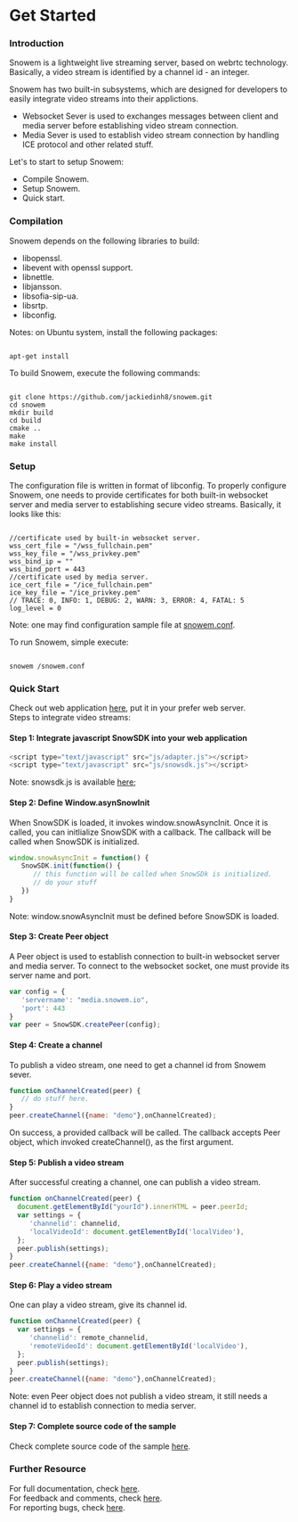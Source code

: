 Get Started
================

### Introduction
Snowem is a lightweight live streaming server, based on webrtc technology. Basically, a video stream is identified by a channel id - an integer.

Snowem has two built-in subsystems, which are designed for developers to easily integrate video streams into their applictions. 

 * Websocket Sever is used to exchanges messages between client and media server before establishing video stream connection.
 * Media Sever is used to establish video stream connection by handling ICE protocol and other related stuff. 

Let's to start to setup Snowem:

 * Compile Snowem.
 * Setup Snowem.
 * Quick start.

### Compilation

Snowem depends on the following libraries to build:  
 - libopenssl.  
 - libevent with openssl support.  
 - libnettle.  
 - libjansson.  
 - libsofia-sip-ua.  
 - libsrtp.  
 - libconfig.

Notes: on Ubuntu system, install the following packages:
<pre><code class="language-shell">
apt-get install 
</code></pre>

To build Snowem, execute the following commands: 
<pre><code class="language-shell">
git clone https://github.com/jackiedinh8/snowem.git
cd snowem
mkdir build
cd build
cmake ..
make
make install
</code></pre>

### Setup
The configuration file is written in format of libconfig. To properly configure Snowem, one needs to provide certificates for both built-in websocket server and media server to establishing secure video streams. Basically, it looks like this:
<pre><code class="language-shell">
//certificate used by built-in websocket server.
wss_cert_file = "<path-to>/wss_fullchain.pem"
wss_key_file = "<path-to>/wss_privkey.pem"
wss_bind_ip = "<ip_of_websocket_server>"
wss_bind_port = 443
//certificate used by media server.
ice_cert_file = "<path-to>/ice_fullchain.pem"
ice_key_file = "<path-to>/ice_privkey.pem"
// TRACE: 0, INFO: 1, DEBUG: 2, WARN: 3, ERROR: 4, FATAL: 5
log_level = 0
</code></pre>

Note: one may find configuration sample file at [snowem.conf](https://github.com/jackiedinh8/snowem/blob/master/sample/snowem.conf).

To run Snowem, simple execute:
<pre><code class="language-shell">
snowem <path-to>/snowem.conf
</code></pre>

### Quick Start

Check out web application [here](https://github.com/jackiedinh8/snowem/tree/master/html), put it in your prefer web server.  
Steps to integrate video streams:
#### Step 1: Integrate javascript SnowSDK into your web application
``` javascript
<script type="text/javascript" src="js/adapter.js"></script>
<script type="text/javascript" src="js/snowsdk.js"></script>
```
Note: snowsdk.js is available [here](https://github.com/jackiedinh8/snowem/blob/master/sdk/js);
#### Step 2: Define Window.asynSnowInit

When SnowSDK is loaded, it invokes window.snowAsyncInit. Once it is called, you can initlialize SnowSDK with a callback. The callback will be called when 
SnowSDK is initialized.

``` javascript
window.snowAsyncInit = function() {
   SnowSDK.init(function() {
      // this function will be called when SnowSDk is initialized.
      // do your stuff
   })
}
```
Note: window.snowAsyncInit must be defined before SnowSDK is loaded.

#### Step 3: Create Peer object
A Peer object is used to establish connection to built-in websocket server and media server. To connect to the websocket socket, one must provide its server name and port. 
``` javascript
var config = {
   'servername': "media.snowem.io",
   'port': 443
}
var peer = SnowSDK.createPeer(config);
```

#### Step 4: Create a channel
To publish a video stream, one need to get a channel id from Snowem sever. 
``` javascript
function onChannelCreated(peer) {
   // do stuff here.
}
peer.createChannel({name: "demo"},onChannelCreated);
```
On success, a provided callback will be called. The callback accepts Peer object, which invoked createChannel(), as the first argument.

#### Step 5: Publish a video stream
After successful creating a channel, one can publish a video stream.
``` javascript
function onChannelCreated(peer) {
  document.getElementById("yourId").innerHTML = peer.peerId;
  var settings = { 
     'channelid': channelid,
     'localVideoId': document.getElementById('localVideo'),
  };  
  peer.publish(settings);   
}
peer.createChannel({name: "demo"},onChannelCreated);
```

#### Step 6: Play a video stream
One can play a video stream, give its channel id.
``` javascript
function onChannelCreated(peer) {
  var settings = { 
     'channelid': remote_channelid,
     'remoteVideoId': document.getElementById('localVideo'),
  };  
  peer.publish(settings);   
}
peer.createChannel({name: "demo"},onChannelCreated);
```
Note: even Peer object does not publish a video stream, it still needs a channel id to establish connection to media server.

#### Step 7: Complete source code of the sample
Check complete source code of the sample [here](https://github.com/jackiedinh8/snowem/blob/master/html/js/app.js).

### Further Resource

For full documentation, check [here](https://snowem.io/docs.html).  
For feedback and comments, check [here](#).  
For reporting bugs, check [here](#).

